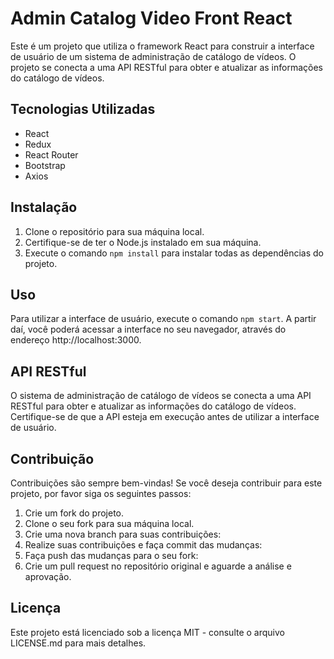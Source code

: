 # Admin Catalog Video Front React

Este é um projeto que utiliza o framework React para construir a interface de usuário de um sistema de administração de catálogo de vídeos. O projeto se conecta a uma API RESTful para obter e atualizar as informações do catálogo de vídeos.

## Tecnologias Utilizadas
- React
- Redux
- React Router
- Bootstrap
- Axios

## Instalação
1. Clone o repositório para sua máquina local.
2. Certifique-se de ter o Node.js instalado em sua máquina.
3. Execute o comando `npm install` para instalar todas as dependências do projeto.

## Uso
Para utilizar a interface de usuário, execute o comando `npm start`. A partir daí, você poderá acessar a interface no seu navegador, através do endereço http://localhost:3000.

## API RESTful
O sistema de administração de catálogo de vídeos se conecta a uma API RESTful para obter e atualizar as informações do catálogo de vídeos. Certifique-se de que a API esteja em execução antes de utilizar a interface de usuário.

## Contribuição
Contribuições são sempre bem-vindas! Se você deseja contribuir para este projeto, por favor siga os seguintes passos:
1. Crie um fork do projeto.
2. Clone o seu fork para sua máquina local.
3. Crie uma nova branch para suas contribuições:
4. Realize suas contribuições e faça commit das mudanças:
5. Faça push das mudanças para o seu fork:
6. Crie um pull request no repositório original e aguarde a análise e aprovação.

## Licença
Este projeto está licenciado sob a licença MIT - consulte o arquivo LICENSE.md para mais detalhes.
